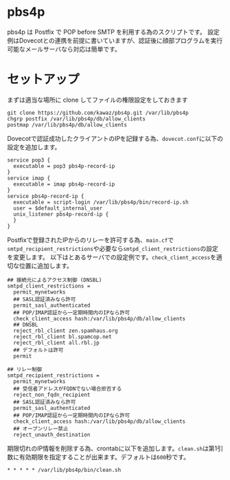 pbs4p
=====

pbs4p は Postfix で POP before SMTP を利用する為のスクリプトです。
設定例はDovecotとの連携を前提に書いていますが、認証後に顔部プログラムを実行可能なメールサーバなら対応は簡単です。

# セットアップ
まずは適当な場所に clone してファイルの権限設定をしておきます

    git clone https://github.com/kawaz/pbs4p.git /var/lib/pbs4p
    chgrp postfix /var/lib/pbs4p/db/allow_clients
    postmap /var/lib/pbs4p/db/allow_clients

Dovecotで認証成功したクライアントのIPを記録する為、`dovecot.conf`に以下の設定を追加します。

    service pop3 {
      executable = pop3 pbs4p-record-ip
    }
    service imap {
      executable = imap pbs4p-record-ip
    }
    service pbs4p-record-ip {
      executable = script-login /var/lib/pbs4p/bin/record-ip.sh
      user = $default_internal_user
      unix_listener pbs4p-record-ip {
      }
    }

Postfixで登録されたIPからのリレーを許可する為、`main.cf`で`smtpd_recipient_restrictions`や必要なら`smtpd_client_restrictions`の設定を変更します。
以下はとあるサーバでの設定例です。`check_client_access`を適切な位置に追加します。

    ## 接続元によるアクセス制御 (DNSBL)
    smtpd_client_restrictions =
      permit_mynetworks
      ## SASL認証済みなら許可
      permit_sasl_authenticated
      ## POP/IMAP認証から一定期時間内のIPなら許可
      check_client_access hash:/var/lib/pbs4p/db/allow_clients
      ## DNSBL
      reject_rbl_client zen.spamhaus.org
      reject_rbl_client bl.spamcop.net
      reject_rbl_client all.rbl.jp
      ## デフォルトは許可
      permit

    ## リレー制御
    smtpd_recipient_restrictions =
      permit_mynetworks
      ## 受信者アドレスがFQDNでない場合拒否する
      reject_non_fqdn_recipient
      ## SASL認証済みなら許可
      permit_sasl_authenticated
      ## POP/IMAP認証から一定期時間内のIPなら許可
      check_client_access hash:/var/lib/pbs4p/db/allow_clients
      ## オープンリレー禁止
      reject_unauth_destination

期限切れのIP情報を削除する為、crontabに以下を追加します。`clean.sh`は第1引数に有効期限を指定することが出来ます。デフォルトは`600`秒です。

    * * * * * /var/lib/pbs4p/bin/clean.sh

